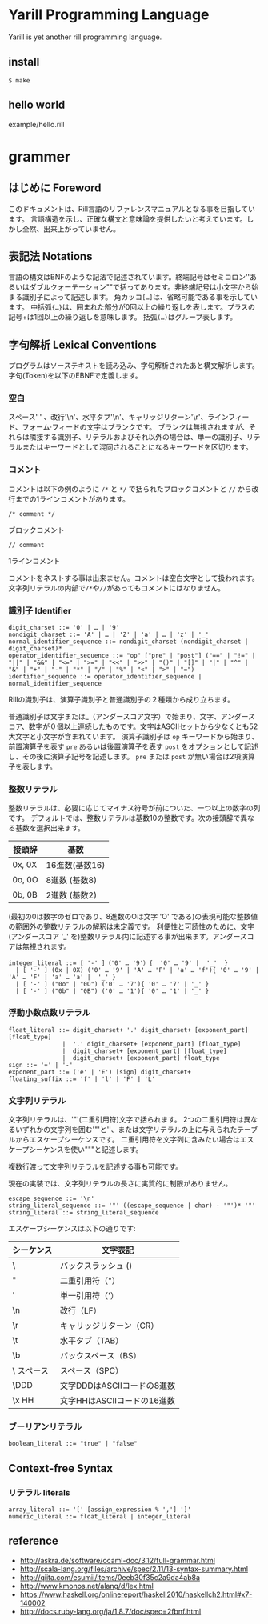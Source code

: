 # Yarill Programming Language

Yarill is yet another rill programming language.

## install

    $ make

## hello world

example/hello.rill


# grammer

## はじめに Foreword

このドキュメントは、Rill言語のリファレンスマニュアルとなる事を目指しています。
言語構造を示し、正確な構文と意味論を提供したいと考えています。しかし全然、出来上がっていません。

## 表記法 Notations

言語の構文はBNFのような記法で記述されています。終端記号はセミコロン''あるいはダブルクォーテーション""で括ってあります。非終端記号は小文字から始まる識別子によって記述します。
角カッコ`[…]`は、省略可能である事を示しています。
中括弧`{…}`は、囲まれた部分が0回以上の繰り返しを表します。プラスの記号+は1回以上の繰り返しを意味します。
括弧`(…)`はグループ表します。


## 字句解析 Lexical Conventions

プログラムはソーステキストを読み込み、字句解析されたあと構文解析します。
字句(Token)を以下のEBNFで定義します。

### 空白

スペース' ' 、改行'\n'、水平タブ'\n'、キャリッジリターン'\r'、ラインフィード、フォーム·フィードの文字はブランクです。
ブランクは無視されますが、それらは隣接する識別子、リテラルおよびそれ以外の場合は、単一の識別子、リテラルまたはキーワードとして混同されることになるキーワードを区切ります。

### コメント

コメントは以下の例のように `/*` と `*/` で括られたブロックコメントと `//` から改行までの1ラインコメントがあります。

```
/* comment */
```

ブロックコメント

```
// comment
```

1ラインコメント

コメントをネストする事は出来ません。コメントは空白文字として扱われます。文字列リテラルの内部で`/*`や`//`があってもコメントにはなりません。

### 識別子 Identifier

```
digit_charset ::= '0' | … | '9'
nondigit_charset ::= 'A' | … | 'Z' | 'a' | … | 'z' | '_'
normal_identifier_sequence ::= nondigit_charset (nondigit_charset | digit_charset)*
operator_identifier_sequence ::= "op" ["pre" | "post"] ("==" | "!=" | "||" | "&&" | "<=" | ">=" | "<<" | ">>" | "()" | "[]" | "|" | "^" | "&" | "+" | "-" | "*" | "/" | "%" | "<" | ">" | "=")
identifier_sequence ::= operator_identifier_sequence | normal_identifier_sequence
```

Rillの識別子は、演算子識別子と普通識別子の２種類から成り立ちます。

普通識別子は文字または_（アンダースコア文字）で始まり、文字、アンダースコア、数字が０個以上連続したものです。文字はASCIIセットから少なくとも52大文字と小文字が含まれています。
演算子識別子は `op` キーワードから始まり、前置演算子を表す `pre` あるいは後置演算子を表す `post` をオプションとして記述し、その後に演算子記号を記述します。 `pre` または `post` が無い場合は2項演算子を表します。

### 整数リテラル

整数リテラルは、必要に応じてマイナス符号が前についた、一つ以上の数字の列です。
デフォルトでは、整数リテラルは基数10の整数です。次の接頭辞で異なる基数を選択出来ます。

| 接頭辞  | 基数          |
| ------ | ------------ |
| 0x, 0X | 16進数(基数16) |
| 0o, 0O |  8進数 (基数8) |
| 0b, 0B |  2進数 (基数2) |

(最初の0は数字のゼロであり、8進数のOは文字 'O' である)の表現可能な整数値の範囲外の整数リテラルの解釈は未定義です。
利便性と可読性のために、文字(アンダースコア '_' を)整数リテラル内に記述する事が出来ます。アンダースコアは無視されます。

```
integer_literal ::= [ '-' ]（'0' … '9'）{  '0' … '9' |  '_'  }  
  | [ '-' ] (0x | 0X) ('0' … '9' | 'A' … 'F' | 'a' … 'f'){ '0' … '9' | 'A' … 'F' | 'a' … 'a' |  '_' }
  | [ '-' ] ("0o" | "0O") ('0' … '7'){ '0' … '7' | '_' }  
  | [ '-' ] ("0b" | "0B") ('0' … '1'){ '0' … '1' | '_' }
```

### 浮動小数点数リテラル

```
float_literal ::= digit_charset+ '.' digit_charset+ [exponent_part] [float_type]
               |  '.' digit_charset+ [exponent_part] [float_type]
               |  digit_charset+ [exponent_part] [float_type]
               |  digit_charset+ [exponent_part] float_type
sign ::= '+' | '-'
exponent_part ::= ('e' | 'E') [sign] digit_charset+
floating_suffix ::= 'f' | 'l' | 'F' | 'L'
```

### 文字列リテラル

文字列リテラルは、'"'(二重引用符)文字で括られます。
2つの二重引用符は異なるいずれかの文字列を囲む'"'と'\'、または文字リテラルの上に与えられたテーブルからエスケープシーケンスです。
二重引用符を文字列に含みたい場合はエスケープシーケンスを使い"\""と記述します。

複数行渡って文字列リテラルを記述する事も可能です。

現在の実装では、文字列リテラルの長さに実質的に制限がありません。

```
escape_sequence ::= '\n'
string_literal_sequence ::= '"' ((escape_sequence | char) - '"')* '"'
string_literal ::= string_literal_sequence
```

エスケープシーケンスは以下の通りです:

| シーケンス | 文字表記                 |
| -------- | ---------------------- |
| \\       | バックスラッシュ (\)      |
| \"       | 二重引用符（"）           |
| \'       | 単一引用符（'）           |
| \n       | 改行（LF）               |
| \r       | キャリッジリターン（CR）    |
| \t       | 水平タブ（TAB）           |
| \b       | バックスペース（BS）       |
| \ スペース | スペース（SPC）           |
| \DDD     | 文字DDDはASCIIコードの8進数 |
| \x HH    | 文字HHはASCIIコードの16進数 |

### ブーリアンリテラル

```
boolean_literal ::= "true" | "false"
```

## Context-free Syntax

### リテラル literals

```
array_literal ::= '[' [assign_expression % ','] ']'
numeric_literal ::= float_literal | integer_literal
```

## reference

* http://askra.de/software/ocaml-doc/3.12/full-grammar.html
* http://scala-lang.org/files/archive/spec/2.11/13-syntax-summary.html
* http://qiita.com/esumii/items/0eeb30f35c2a9da4ab8a
* http://www.kmonos.net/alang/d/lex.html
* https://www.haskell.org/onlinereport/haskell2010/haskellch2.html#x7-140002
* http://docs.ruby-lang.org/ja/1.8.7/doc/spec=2fbnf.html
